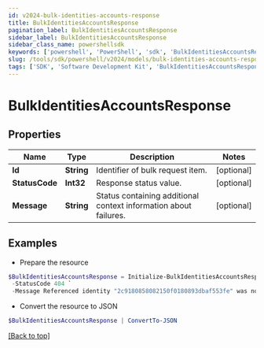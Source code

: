 ```yaml
---
id: v2024-bulk-identities-accounts-response
title: BulkIdentitiesAccountsResponse
pagination_label: BulkIdentitiesAccountsResponse
sidebar_label: BulkIdentitiesAccountsResponse
sidebar_class_name: powershellsdk
keywords: ['powershell', 'PowerShell', 'sdk', 'BulkIdentitiesAccountsResponse', 'V2024BulkIdentitiesAccountsResponse'] 
slug: /tools/sdk/powershell/v2024/models/bulk-identities-accounts-response
tags: ['SDK', 'Software Development Kit', 'BulkIdentitiesAccountsResponse', 'V2024BulkIdentitiesAccountsResponse']
---
```



# BulkIdentitiesAccountsResponse

## Properties

Name | Type | Description | Notes
------------ | ------------- | ------------- | -------------
**Id** | **String** | Identifier of bulk request item. | [optional] 
**StatusCode** | **Int32** | Response status value. | [optional] 
**Message** | **String** | Status containing additional context information about failures. | [optional] 

## Examples

- Prepare the resource
```powershell
$BulkIdentitiesAccountsResponse = Initialize-BulkIdentitiesAccountsResponse  -Id 2c9180858082150f0180893dbaf553fe `
 -StatusCode 404 `
 -Message Referenced identity "2c9180858082150f0180893dbaf553fe" was not found.
```

- Convert the resource to JSON
```powershell
$BulkIdentitiesAccountsResponse | ConvertTo-JSON
```


[[Back to top]](#) 

